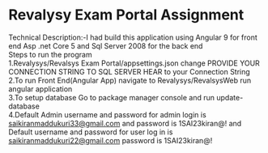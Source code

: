 # Revalysy Exam Portal Assignment
Technical Description:-I had build this application using Angular 9 for front end Asp .net Core 5 and Sql Server 2008 for the back end<br/>
Steps to run the program<br/>
1.Revalysys/Revalsys Exam Portal/appsettings.json change PROVIDE YOUR CONNECTION STRING TO SQL SERVER HEAR to your Connection String<br/>
2.To run Front End(Angular App) navigate to Revalysys/RevalsysWeb run angular application<br/>
3.To setup database Go to package manager console and run update-database<br/>
4.Default Admin username and password for admin login is saikiranmaddukuri33@gmail.com and password is 1SAI23kiran@! and Default username and password for user log in is saikiranmaddukuri22@gmail.com password is 1SAI23kiran@!
